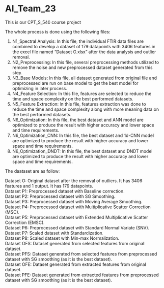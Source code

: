 # AI_Team_23
This is our CPT_S_540 course project <br>

The whole process is done using the following files:
1.	N1_Spectral Analysis: In this file, the individual FTIR data files are combined to develop a dataset of 179 datapoints with 3406 features in the excel file named “Dataset O.xlsx” after the data analysis and outlier removal.
2.	N2_Preprocessing: In this file, several preprocessing methods utilized to remove the noise and new preprocessed dataset generated from this step.
3.	N3_Base Models: In this file, all dataset generated from original file and preprocessed are run on base model to get the best model for optimizing in later process.
4.	N4_Feature Selection: In this file, features are selected to reduce the time and space complexity on the best performed datasets.
5.	N5_Feature Extraction: In this file, features extraction was done to reduce the time and space complexity along with more meaning data on the best performed datasets.
6.	N6_Optimization: In this file, the best dataset and ANN model are optimized to produce the result with higher accuracy and lower space and time requirements.
7.	N6_Optimization_CNN: In this file, the best dataset and 1d-CNN model are optimized to produce the result with higher accuracy and lower space and time requirements.
8.	N6_Optimization_DNDT: In this file, the best dataset and DNDT model are optimized to produce the result with higher accuracy and lower space and time requirements.

The daataset are as follow:

Dataset O: Original dataset after the removal of outliers. It has 3406 features and 1 output. It has 179 datapoints.  <br>
Dataset P1: Preprocessed dataset with Baseline correction.  <br>
Dataset P2: Preprocessed dataset with SG Smoothing.  <br>
Dataset P3: Preprocessed dataset with Moving Average Smoothing.  <br>
Dataset P4: Preprocessed dataset with Multiplicative Scatter Correction (MSC).  <br>
Dataset P5: Preprocessed dataset with Extended Multiplicative Scatter Correction (EMSC).  <br>
Dataset P6: Preprocessed dataset with Standard Normal Variate (SNV). <br>
Dataset P7: Scaled dataset with Standardization.  <br>
Dataset P8: Scaled dataset with Min-max Normalization. <br>
Dataset OFS: Dataset generated from selected features from original dataset. <br>
Dataset PFS: Dataset generated from selected features from preprocessed dataset with SG smoothing (as it is the best dataset). <br>
Dataset OFE: Dataset generated from extracted features from original dataset. <br>
Dataset PFE: Dataset generated from extracted features from preprocessed dataset with SG smoothing (as it is the best dataset).

